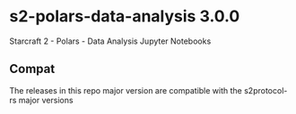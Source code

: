 # s2-polars-data-analysis 3.0.0
Starcraft 2 - Polars - Data Analysis Jupyter Notebooks

## Compat
The releases in this repo major version are compatible with the s2protocol-rs major versions
